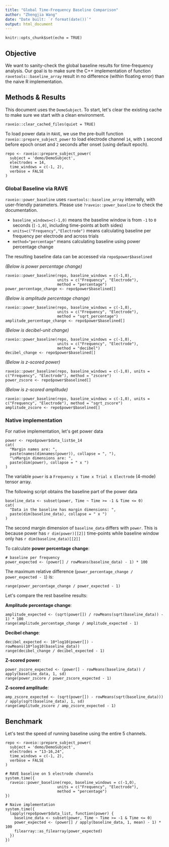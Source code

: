 ```yaml
---
title: "Global Time-Frequency Baseline Comparison"
author: "Zhengjia Wang"
date: "Date built: `r format(date())`"
output: html_document
---
```


```{r setup, include=FALSE}
knitr::opts_chunk$set(echo = TRUE)
```

## Objective

We want to sanity-check the global baseline results for time-frequency analysis. Our goal is to make sure the C++ implementation of function `ravetools::baseline_array` result in no difference (within floating error) than the naive R implementation. 

## Methods & Results

This document uses the `DemoSubject`. To start, let's clear the existing cache to make sure we start with a clean environment.

```{r, eval=FALSE}
raveio::clear_cached_files(quiet = TRUE)
```

To load power data in `RAVE`, we use the pre-built function `raveio::prepare_subject_power` to load electrode channel `14`, with `1` second before epoch onset and `2` seconds after onset (using default epoch).

```{r}
repo <- raveio::prepare_subject_power(
  subject = 'demo/DemoSubject',
  electrodes = 14,
  time_windows = c(-1, 2),
  verbose = FALSE
)
```

### Global Baseline via RAVE

`raveio::power_baseline` uses `ravetools::baseline_array` internally, with user-friendly parameters. Please use `?raveio::power_baseline` to check the documentation.

* `baseline_windows=c(-1,0)` means the baseline window is from `-1` to `0` seconds (`[-1,0]`, including time-points at both sides)
* `units=c("Frequency","Electrode")` means calculating baseline per frequency per electrode and across trials
* `method="percentage"` means calculating baseline using power percentage change

The resulting baseline data can be accessed via `repo$power$baselined`

*(Below is power percentage change)*

```{r, results='hide'}
raveio::power_baseline(repo, baseline_windows = c(-1,0), 
                       units = c("Frequency", "Electrode"),
                       method = "percentage")
power_percentage_change <- repo$power$baselined[]
```

*(Below is amplitude percentage change)*

```{r, results='hide'}
raveio::power_baseline(repo, baseline_windows = c(-1,0), 
                       units = c("Frequency", "Electrode"),
                       method = "sqrt_percentage")
amplitude_percentage_change <- repo$power$baselined[]
```

*(Below is decibel-unit change)*

```{r, results='hide'}
raveio::power_baseline(repo, baseline_windows = c(-1,0), 
                       units = c("Frequency", "Electrode"), 
                       method = "decibel")
decibel_change <- repo$power$baselined[]
```

*(Below is z-scored power)*

```{r, results='hide'}
raveio::power_baseline(repo, baseline_windows = c(-1,0), units = c("Frequency", "Electrode"), method = "zscore")
power_zscore <- repo$power$baselined[]
```

*(Below is z-scored amplitude)*

```{r, results='hide'}
raveio::power_baseline(repo, baseline_windows = c(-1,0), units = c("Frequency", "Electrode"), method = "sqrt_zscore")
amplitude_zscore <- repo$power$baselined[]
```

### Native implementation

For native implementation, let's get power data

```{r}
power <- repo$power$data_list$e_14
cat(
  "Margin names are: ",
  paste(names(dimnames(power)), collapse = ", "),
  "\nMargin dimensions are: ",
  paste(dim(power), collapse = " x ")
)
```

The variable `power` is a `Frequency x Time x Trial x Electrode` (4-mode) tensor array. 

The following script obtains the baseline part of the power data

```{r}
baseline_data <- subset(power, Time ~ Time >= -1 & Time <= 0)
cat(
  "Data in the baseline has margin dimensions: ",
  paste(dim(baseline_data), collapse = " x ")
)
```

The second margin dimension of `baseline_data` differs with `power`. This is because power has `r dim(power)[[2]]` time-points while baseline window only has `r dim(baseline_data)[[2]]`

To calculate **power percentage change**:

```{r}
# baseline per frequency
power_expected <- (power[] / rowMeans(baseline_data) - 1) * 100
```

The maximum relative difference (`power_percentage_change / power_expected - 1`) is:

```{r}
range(power_percentage_change / power_expected - 1)
```


Let's compare the rest baseline results:

**Amplitude percentage change**:

```{r}
amplitude_expected <- (sqrt(power[]) / rowMeans(sqrt(baseline_data)) - 1) * 100
range(amplitude_percentage_change / amplitude_expected - 1)
```

**Decibel change**:

```{r}
decibel_expected <- 10*log10(power[]) - rowMeans(10*log10(baseline_data))
range(decibel_change / decibel_expected - 1)
```

**Z-scored power**:

```{r}
power_zscore_expected <- (power[] - rowMeans(baseline_data)) / apply(baseline_data, 1, sd)
range(power_zscore / power_zscore_expected - 1)
```

**Z-scored amplitude**:

```{r}
amp_zscore_expected <- (sqrt(power[]) - rowMeans(sqrt(baseline_data))) / apply(sqrt(baseline_data), 1, sd)
range(amplitude_zscore / amp_zscore_expected - 1)
```

## Benchmark

Let's test the speed of running baseline using the entire 5 channels.

```{r}
repo <- raveio::prepare_subject_power(
  subject = 'demo/DemoSubject',
  electrodes = "13-16,24",
  time_windows = c(-1, 2),
  verbose = FALSE
)

# RAVE baseline on 5 electrode channels
system.time({
  raveio::power_baseline(repo, baseline_windows = c(-1,0), 
                       units = c("Frequency", "Electrode"),
                       method = "percentage")
})

# Naive implementation
system.time({
  lapply(repo$power$data_list, function(power) {
    baseline_data <- subset(power, Time ~ Time >= -1 & Time <= 0)
    power_expected <- (power[] / apply(baseline_data, 1, mean) - 1) * 100
    filearray::as_filearray(power_expected)
  })
})
```
